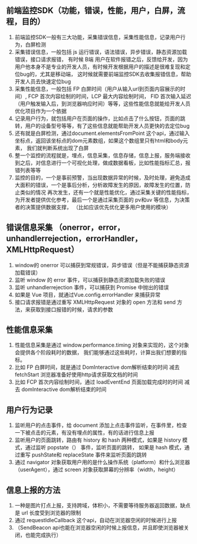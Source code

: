 ## 前端监控SDK（功能，错误，性能，用户，白屏，流程，目的）
1. 前端监控SDK一般有三大功能，采集错误信息，采集性能信息，记录用户行为，白屏检测
2. 采集错误信息，一般包括 js 运行错误，语法错误，异步错误，静态资源加载错误，接口请求报错，
   有时候 B端 用户在软件报错之后，反馈给开发，因为用户他本身不是专业的开发人员，有时候开发根据用户的描述是很难复现和定位bug的，尤其是移动端，
   这时候就需要前端监控SDK去收集报错信息，帮助开发人员去快速定位bug
3. 采集性能信息，一般包括 FP 白屏时间（用户从输入url到页面内容展示的时间）, FCP 首次内容绘制的时间，LCP 最大内容绘制时间，
   FID 首次输入延迟（用户触发输入后，到浏览器响应时间）等等，这些性能信息就能给开发人员优化项目作为一个依据
4. 记录用户行为，就包括用户在页面的操作，比如点击了什么按钮，页面的跳转，用户的设备型号等等，有了这些信息就能帮助开发人员更快的去定位bug
5. 还有就是白屏检测，通过document.elementsFromPoint 这个api，通过输入坐标点，返回该坐标点的dom元素数组，如果这个数组里只有html和body元素，
   我们就判断系统出现了白屏
6. 整一个监控的流程就是，埋点，信息采集，信息存储，信息上报，服务端接收到之后，对信息进行一个可视化处理，做成数据看板，比如性能指标汇总，报错列表等等
7. 监控的目的，一个是事前预警，当出现数据异常的时候，及时处理，避免造成大面积的错误，一个是事后分析，分析故障发生的原因，故障发生的位置，防止类似的情况
   再次发生，还有一个就是性能优化，通过采集关键的性能指标，为开发者提供优化参考，最后一个是通过采集页面的 pv和uv 等信息，为决策者的决策提供数据支撑，
   （比如应该优先优化更多用户使用的模块）


## 错误信息采集 （onerror，error，unhandlerrejection，errorHandler，XMLHttpRequest）
1. window的 onerror 可以捕获到常规错误，异步错误（但是不能捕获静态资源加载错误）
2. 监听 window 的 error 事件，可以捕获到静态资源加载失败的错误
3. 监听 unhandlerrejection 事件，可以捕获到 Promise 中抛出的错误
4. 如果是 Vue 项目，就通过Vue.config.errorHandler 来捕获异常
5. 接口请求报错是通过重写 XMLHttpRequest 对象的 open 方法和 send 方法，来获取到接口报错的时候，请求的参数

## 性能信息采集
1. 性能信息采集是通过 window.performance.timing 对象来实现的，这个对象会提供各个阶段耗时的数据，
   我们能够通过这些耗时，计算出我们想要的指标。
2. 比如 FP 白屏时间，就是通过 DomInteractive dom解析结束的时间 减去 fetchStart 浏览器准备好使用http请求获取文档的时间
3. 比如 FCP 首次内容绘制时间，通过 loadEventEnd 页面加载完成时的时间 减去 domInteractive dom解析结束的时间
   
## 用户行为记录
1. 监听用户的点击事件，给 document 添加上点击事件监听，在事件里，检查一下被点击的元素，有没有埋点的属性，有的话进行信息上报
2. 监听用户的页面跳转，路由有 history 和 hash 两种模式，如果是 history 模式，通过监听 popstate（） 事件，监听页面的跳转，
   如果是 hash 模式，通过重写 pushState和 replaceState 事件来监听页面的跳转
3. 通过 navigator 对象获取用户用的是什么操作系统（platform）和什么浏览器（userAgent），通过 screen 对象获取屏幕的分辨率（width，height）

## 信息上报的方法
1. 一种是图片打点上报，支持跨域，体积小，不需要等待服务器返回数据，缺点是 url 长度受到浏览器的限制
2. 通过 requestIdleCallback 这个api，自动在浏览器空闲的时候进行上报
3. （SendBeacon api也能在浏览器空闲的时候上报信息，并且即使浏览器被关闭，也能完成执行）